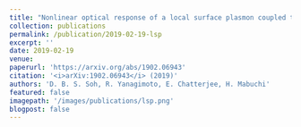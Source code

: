 ```yaml
---
title: "Nonlinear optical response of a local surface plasmon coupled to a 2D material"
collection: publications
permalink: /publication/2019-02-19-lsp
excerpt: ''
date: 2019-02-19
venue: 
paperurl: 'https://arxiv.org/abs/1902.06943'
citation: '<i>arXiv:1902.06943</i> (2019)'
authors: 'D. B. S. Soh, R. Yanagimoto, E. Chatterjee, H. Mabuchi'
featured: false
imagepath: '/images/publications/lsp.png'
blogpost: false
---
```

